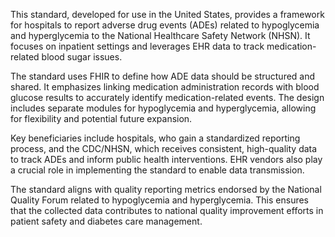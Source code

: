 This standard, developed for use in the United States, provides a framework for hospitals to report adverse drug events (ADEs) related to hypoglycemia and hyperglycemia to the National Healthcare Safety Network (NHSN). It focuses on inpatient settings and leverages EHR data to track medication-related blood sugar issues.

The standard uses FHIR to define how ADE data should be structured and shared. It emphasizes linking medication administration records with blood glucose results to accurately identify medication-related events. The design includes separate modules for hypoglycemia and hyperglycemia, allowing for flexibility and potential future expansion.

Key beneficiaries include hospitals, who gain a standardized reporting process, and the CDC/NHSN, which receives consistent, high-quality data to track ADEs and inform public health interventions. EHR vendors also play a crucial role in implementing the standard to enable data transmission.

The standard aligns with quality reporting metrics endorsed by the National Quality Forum related to hypoglycemia and hyperglycemia. This ensures that the collected data contributes to national quality improvement efforts in patient safety and diabetes care management.